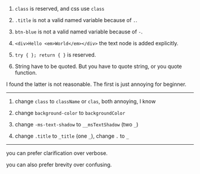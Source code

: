1. `class` is reserved, and css use `class`

2. `.title` is not a valid named variable because of `.`.

3. `btn-blue` is not a valid named variable because of `-`.

4. `<div>Hello <em>World</em></div>` the text node is added explicitly.

5. `try { }; return { }` is reserved.

6. String have to be quoted. But you have to quote string, or you quote function.

I found the latter is not reasonable. The first is just annoying for beginner.

---

1. change  `class` to `className` or `clas`, both annoying, I know

2. change `background-color` to `backgroundColor`

3. change `-ms-text-shadow` to `__msTextShadow` (two `_`)

4. change `.title` to `_title` (one `_`), change `.` to `_`

---

you can prefer clarification over verbose.

you can also prefer brevity over confusing.
